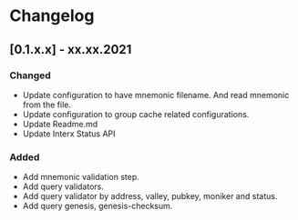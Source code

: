 # Changelog

## [0.1.x.x] - xx.xx.2021

### Changed

- Update configuration to have mnemonic filename. And read mnemonic from the file.
- Update configuration to group cache related configurations.
- Update Readme.md
- Update Interx Status API

### Added

- Add mnemonic validation step.
- Add query validators.
- Add query validator by address, valley, pubkey, moniker and status.
- Add query genesis, genesis-checksum.

